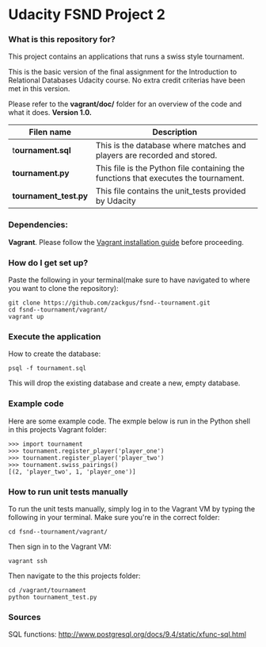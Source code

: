 # Udacity FSND Project 2 #

### What is this repository for? ###

This project contains an applications that runs a swiss style tournament. 

This is the basic version of the final assignment for the Introduction to Relational Databases Udacity course. No extra credit criterias have been met in this version.

Please refer to the **vagrant/doc/** folder for an overview of the code and what it does. 
**Version 1.0.**

| Filen name | Description |
|------|-------------|
|t**ournament.sql**| This is the database where matches and players are recorded and stored.|
|**tournament.py**| This file is the Python file containing the functions that executes the tournament.|
|**tournament_test.py**| This file contains the unit_tests provided by Udacity|


### Dependencies: ###
**Vagrant**. Please follow the [Vagrant installation guide](https://docs.vagrantup.com/v2/installation/) before proceeding.

### How do I get set up? ###
Paste the following in your terminal(make sure to have navigated to where you want to clone the repository): 
~~~~
git clone https://github.com/zackgus/fsnd--tournament.git
cd fsnd--tournament/vagrant/
vagrant up
~~~~

### Execute the application ###
How to create the database:
~~~~
psql -f tournament.sql
~~~~
This will drop the existing database and create a new, empty database.

### Example code ###
Here are some example code. The exmple below is run in the Python shell in this projects Vagrant folder:
```
>>> import tournament
>>> tournament.register_player('player_one')
>>> tournament.register_player('player_two')
>>> tournament.swiss_pairings()
[(2, 'player_two', 1, 'player_one')]
```

### How to run unit tests manually ###
To run the unit tests manually, simply log in to the Vagrant VM by typing the following in your terminal.
Make sure you're in the correct folder:
~~~~
cd fsnd--tournament/vagrant/
~~~~
Then sign in to the Vagrant VM:
~~~~
vagrant ssh
~~~~
Then navigate to the this projects folder:
~~~~
cd /vagrant/tournament
python tournament_test.py
~~~~

### Sources ###
SQL functions: http://www.postgresql.org/docs/9.4/static/xfunc-sql.html
